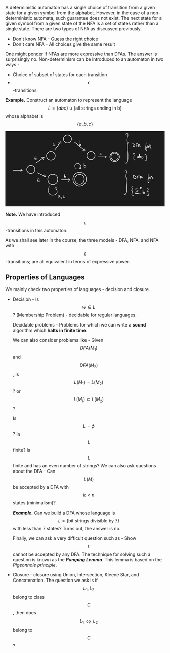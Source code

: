 <!-- # Lecture 6 

> `13-01-22` -->

A deterministic automaton has a single choice of transition from a given state for a given symbol from the alphabet. However, in the case of a non-deterministic automata, such guarantee does not exist. The next state for a given symbol from a given state of the NFA is a set of states rather than a single state. There are two types of NFA as discussed previously.

- Don't know NFA - Guess the right choice
- Don't care NFA - All choices give the same result

One might ponder if NFAs are more expressive than DFAs. The answer is surprisingly no. Non-determinism can be introduced to an automaton in two ways -

- Choice of subset of states for each transition
- $$\epsilon$$-transitions

**Example.** Construct an automaton to represent the language $$L = \{abc\} \cup \{\text{all strings ending in b}\}$$ whose alphabet is $$\{a,b,c\}$$

![image-20220113085632353](/assets/img/Automata/image-20220113085632353.png)

**Note.** We have introduced $$\epsilon$$-transitions in this automaton.

As we shall see later in the course, the three models - DFA, NFA, and NFA with $$\epsilon$$-transitions; are all equivalent in terms of expressive power.

## Properties of Languages

We mainly check two properties of languages - decision and closure.

- Decision - Is $$w \in L$$? (Membership Problem) - decidable for regular languages.

  Decidable problems - Problems for which we can write a **sound** algorithm which **halts in finite time**.

  We can also consider problems like - Given $$DFA(M_1)$$ and $$DFA(M_2)$$, Is $$L(M_1) = L(M_2)$$? or $$L(M_1) \subset L(M_2)$$?

  Is $$L = \phi$$? Is $$L$$ finite? Is $$L$$ finite and has an even number of strings? We can also ask questions about the DFA - Can $$L(M)$$ be accepted by a DFA with $$k < n$$ states (minimalism)?

  ***Example.*** Can we build a DFA whose language is $$L = \{\text{bit strings divisible by } 7\}$$ with less than 7 states? Turns out, the answer is no.

  Finally, we can ask a very difficult question such as - Show $$L$$ cannot be accepted by any DFA. The technique for solving such a question is known as the ***Pumping Lemma***. This lemma is based on the *Pigeonhole principle*.

- Closure - closure using Union, Intersection, Kleene Star, and Concatenation. The question we ask is if $$L_1, L_2$$ belong to class $$C$$, then does $$L_1 \texttt { op } L_2$$ belong to $$C$$?

